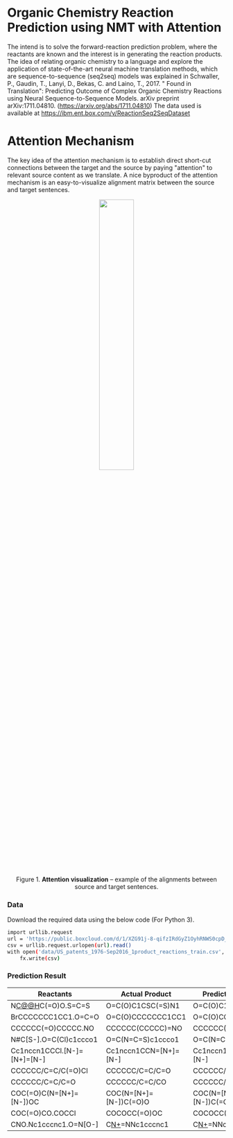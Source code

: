# Organic Chemistry Reaction Prediction using NMT with Attention

The intend is to solve the forward-reaction prediction problem, where the reactants are known and the interest is in generating the reaction products. The idea of relating organic chemistry to a language and explore the application of state-of-the-art neural machine translation methods, which are sequence-to-sequence (seq2seq) models was explained in Schwaller, P., Gaudin, T., Lanyi, D., Bekas, C. and Laino, T., 2017. " Found in Translation": Predicting Outcome of Complex Organic Chemistry Reactions using Neural Sequence-to-Sequence Models. arXiv preprint arXiv:1711.04810.
(https://arxiv.org/abs/1711.04810)
The data used is available at https://ibm.ent.box.com/v/ReactionSeq2SeqDataset
# Attention Mechanism

The key idea of the attention mechanism is to establish direct short-cut connections between the target and the source by paying "attention" to relevant source content as we translate. A nice byproduct of the attention mechanism is an easy-to-visualize alignment matrix between the source and target sentences.

<p align="center">
<img width="40%" src="images/f.png" />
<br>
Figure 1. <b>Attention visualization</b> – example of the alignments between source
and target sentences.
</p>

### Data

Download the required data using the below code (For Python 3).

```sh
import urllib.request
url = 'https://public.boxcloud.com/d/1/XZG91j-8-qifzIRdGyZ1OyhRNWS0cpD_MEGfgrpUjf-slwxt1hb-boJ3ZrG7CxguLlU3co4HMIlFs5FM59jHdz4x_2q80XXiPjRSTQtvcqWcHK2rPAiFyuEmIdFeg6fP2zNlttFQujmxwgeQe8C3xGBlsD73fAbEpKlMJk8fZPPbDnraqSjrz3QPiMACoR1Nwbrl9NdBhvptzzoqEzJ8dZ1vrIXRYnRVgn0Vzmh-DvhC6rAL_N95xjsJOvQx3qnA7rtxiUOum0WrnUeyOj22Pkj4PHH5TrBvHjCBcMAXSQSaPM8wyUABeypxJ5gZjqaN3IvZMVj32knzan8QpE3TDQxMmV7bC-YZp-j0zgoSZKewAjRURhIirkkGmI7tfmXS8evVu8AeRpjDyIlLVmChqdqi_UQt_J7kOjzZ5BKv9LlA5jDyhLUYkjoGnQXbr7ZgSrf1Nut_ygtrYeBkJJ9s0kTmgEDml2l2W74sf6OyuFm8BIxP8b022EgKA0bPsnBJqOigi4FN18t8YlAklpA06JMywd2Acpg0BNLAmRTGnkSC3rJrU7blVUMB6k7Gn-L6Z-c6EtLj6USo3KLU_Yf5KXRLwRE4JBhEEbB12SzJGmpZIFdZTpjOCz1nIZW_pNn7ybJ7yM1DaJkNoK4Fduh_-dM1qp6iGj-qNwQFpUfZJeI-qjYUG59H4TvBClfY-bv_Z3HHW-lj5FbAQFYVypOJsRsP18wowbq-OanmfTSLoDRV3p0wNQLXXdug_kgo0mmmDYyRg89iAilyZCvwSjRsJdIGemQSaUnaaEfahOY0gcld6YrxpEhyYECeeubEDnkWc_c3N4HeT9Co5rlrv2n709uHtNrBu4ObzzMZK3xmiqU_chySiqHIhTxfUmRTkq4v6Q-jtMKInCV69H5Hm06iJhHOH6uan1VWelRfhaPbZ11mJJzOlHDkqBRtTx8AGB2gjRcikImtfLxq3_eXmte-79KYfh3_JI8mWWwHQwY6WSVna93Necqm87a5Pmfhk2m-s7zzD50QDeKdT9yNJ7FhWiturzVtPRBKTgzDPsaSdKRFUe0YGB1RS-fvKGu5b0_0Y6t4ZS3eDBBSTVoHhbjsbvfb9oaGd-MwU3UbcEJqlguMd8gVPbgPlHHx_HtZ4uM_rr1_lDL9OqCJ0vKo4jN0bBHPrjum7vJ_0ChIoBsF_fOD7vTpp2NK5at6Z7mIBLf3Rjbg7weyXwadigp5bB3njdV6Cn2IMtNL2C2FtNbl1g6OiOTtQh4g7vqbulkq/download'
csv = urllib.request.urlopen(url).read()
with open('data/US_patents_1976-Sep2016_1product_reactions_train.csv', 'wb') as fx: 
    fx.write(csv)
```

### Prediction Result

| Reactants | Actual Product | Predicted Product |  T/F |
| ------ | ------ | ------ | ------ |
| N[C@@H](CS)C(=O)O.S=C=S | O=C(O)C1CSC(=S)N1 | O=C(O)C1CSC(=S)N1 | True | 
| BrCCCCCCC1CC1.O=C=O | O=C(O)CCCCCCC1CC1 | O=C(O)CCCCCCC1CC1 | True |
| CCCCCC(=O)CCCCC.NO | CCCCCC(CCCCC)=NO | CCCCCC(CCCCC)=NO | True |
| N#C[S-].O=C(Cl)c1ccco1 | O=C(N=C=S)c1ccco1 | O=C(N=C=S)c1ccco1 | True |
| Cc1nccn1CCCl.[N-]=[N+]=[N-] | Cc1nccn1CCN=[N+]=[N-] | Cc1nccn1CCN=[N+]=[N-] | True |
| CCCCCC/C=C/C(=O)Cl | CCCCCC/C=C/C=O | CCCCCC/C=C/C=O | True |
| CCCCCC/C=C/C=O | CCCCCC/C=C/CO | CCCCCC/C=C/CO | True |
| COC(=O)C(N=[N+]=[N-])OC | COC(N=[N+]=[N-])C(=O)O | COC(N=[N+]=[N-])C(=O)O | True |
| COC(=O)CO.COCCl | COCOCC(=O)OC | COCOCC(=O)OC | True |
| CNO.Nc1cccnc1.O=N[O-] | C[N+]([O-])=NNc1cccnc1 | C[N+]([O-])=NNc1cccnc1 | True |

